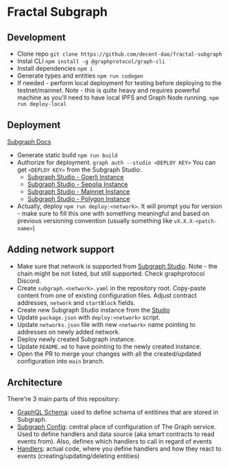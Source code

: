 # Fractal Subgraph

## Development

- Clone repo 
  `git clone https://github.com/decent-dao/fractal-subgraph`
- Instal CLI
  `npm install -g @graphprotocol/graph-cli`
- Install dependencies
  `npm i`
- Generate types and entities
  `npm run codegen`
- If needed - perform local deployment for testing before deploying to the testnet/mainnet. Note - this is quite heavy and requires powerful machine as you'll need to have local IPFS and Graph Node running.
  `npm run deploy-local`

## Deployment
[Subgraph Docs](https://thegraph.com/docs/en/deploying/deploying-a-subgraph-to-studio/#deploying-a-subgraph-to-subgraph-studio)

- Generate static build
  `npm run build`
- Authorize for deployment. `graph auth --studio <DEPLOY KEY>` You can get `<DEPLOY KEY>` from the Subgraph Studio:
  - [Subgraph Studio - Goerli Instance](https://thegraph.com/studio/subgraph/fractal-goerli/)
  - [Subgraph Studio - Sepolia Instance](https://thegraph.com/studio/subgraph/fractal-sepolia/)
  - [Subgraph Studio - Mainnet Instance](https://thegraph.com/studio/subgraph/fractal-mainnet/)
  - [Subgraph Studio - Polygon Instance](https://thegraph.com/studio/subgraph/fractal-polygon/)
- Actually, deploy `npm run deploy:<network>`. It will prompt you for version - make sure to fill this one with something meaningful and based on previous versioning convention (usually something like `vX.X.X-<patch-name>`)

## Adding network support
- Make sure that network is supported from [Subgraph Studio](https://thegraph.com/docs/en/developing/supported-networks/#hosted-service). Note - the chain might be not listed, but still supported. Check graphprotocol Discord.
- Create `subgraph.<network>.yaml` in the repository root. Copy-paste content from one of existing configuration files. Adjust contract addresses, `network` and `startBlock` fields.
- Create new Subgraph Studio instance from the [Studio](https://thegraph.com/studio/)
- Update `package.json` with `deploy:<network>` script.
- Update `networks.json` file with new `<network>` name pointing to addresses on newly added network.
- Deploy newly created Subgraph instance.
- Update `README.md` to have pointing to the newly created instance.
- Open the PR to merge your changes with all the created/updated configuration into `main` branch.
## Architecture

There're 3 main parts of this repository:
- [GraphQL Schema](./schema.graphql): used to define schema of entitines that are stored in Subgraph.
- [Subgraph Config](./subgraph.yaml): central place of configuration of The Graph service. Used to define handlers and data source (aka smart contracts to read events from). Also, defines which handlers to call in regard of events
- [Handlers](./src): actual code, where you define handlers and how they react to events (creating/updating/deleting entities)
